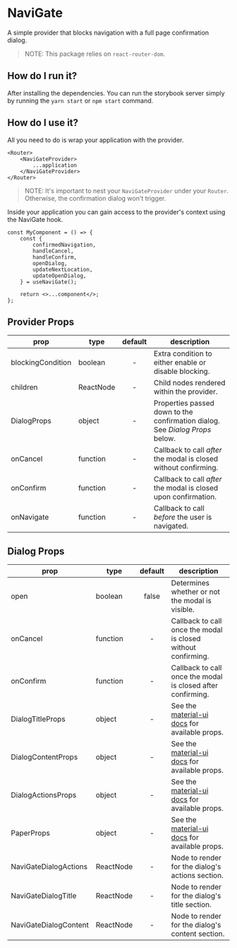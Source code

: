 # NaviGate

A simple provider that blocks navigation with a full page confirmation dialog. 

> NOTE: This package relies on `react-router-dom`.

## How do I run it?

After installing the dependencies. You can run the storybook server simply by running the `yarn start` or `npm start` command.

## How do I use it?

All you need to do is wrap your application with the provider.

```tsx
<Router>
    <NaviGateProvider>
        ...application
    </NaviGateProvider>
</Router>
```

> NOTE: It's important to nest your `NaviGateProvider` under your `Router`. Otherwise, the confirmation dialog won't trigger.

Inside your application you can gain access to the provider's context using the NaviGate hook.

```tsx
const MyComponent = () => {
    const {
        confirmedNavigation,
        handleCancel,
        handleConfirm,
        openDialog,
        updateNextLocation,
        updateOpenDialog,
    } = useNaviGate();

    return <>...component</>; 
};
```

## Provider Props

| prop              | type      | default | description                                                                  |
| ----------------- | --------- | :-----: | ---------------------------------------------------------------------------- |
| blockingCondition | boolean   |    -    | Extra condition to either enable or disable blocking.                        |
| children          | ReactNode |    -    | Child nodes rendered within the provider.                                    |
| DialogProps       | object    |    -    | Properties passed down to the confirmation dialog. See _Dialog Props_ below. |
| onCancel          | function  |    -    | Callback to call _after_ the modal is closed without confirming.             |
| onConfirm         | function  |    -    | Callback to call _after_ the modal is closed upon confirmation.              |
| onNavigate        | function  |    -    | Callback to call _before_ the user is navigated.                             |

## Dialog Props

| prop                  | type      | default | description                                                                                  |
| --------------------- | --------- | :-----: | -------------------------------------------------------------------------------------------- |
| open                  | boolean   |  false  | Determines whether or not the modal is visible.                                              |
| onCancel              | function  |    -    | Callback to call once the modal is closed without confirming.                                |
| onConfirm             | function  |    -    | Callback to call once the modal is closed after confirming.                                  |
| DialogTitleProps      | object    |    -    | See the [material-ui docs](https://material-ui.com/api/dialog-title/) for available props.   |
| DialogContentProps    | object    |    -    | See the [material-ui docs](https://material-ui.com/api/dialog-content/) for available props. |
| DialogActionsProps    | object    |    -    | See the [material-ui docs](https://material-ui.com/api/dialog-actions/) for available props. |
| PaperProps            | object    |    -    | See the [material-ui docs](https://material-ui.com/api/paper/) for available props.          |
| NaviGateDialogActions | ReactNode |    -    | Node to render for the dialog's actions section.                                             |
| NaviGateDialogTitle   | ReactNode |    -    | Node to render for the dialog's title section.                                               |
| NaviGateDialogContent | ReactNode |    -    | Node to render for the dialog's content section.                                             |
